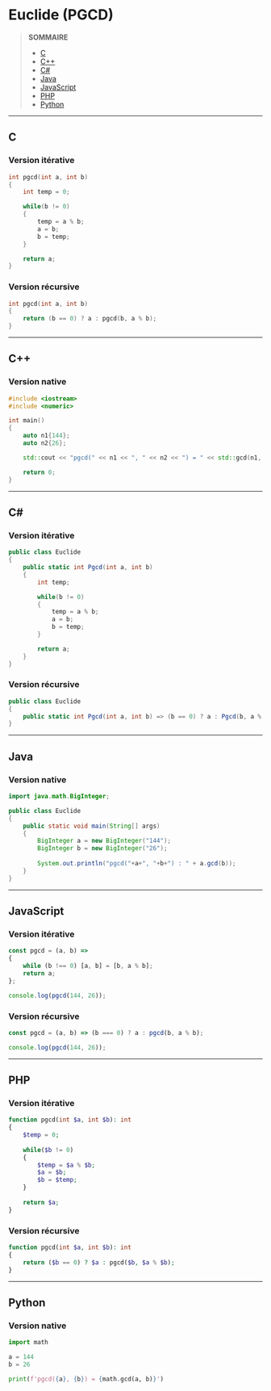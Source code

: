 # Euclide (PGCD)

> **SOMMAIRE**
> + [C](#c)
> + [C++](#c-1)
> + [C#](#c-2)
> + [Java](#java)
> + [JavaScript](#javascript)
> + [PHP](#php)
> + [Python](#python)

---

## C

### Version itérative

```c
int pgcd(int a, int b)
{
    int temp = 0;

    while(b != 0)
    {
        temp = a % b;
        a = b;
        b = temp;
    }

    return a;
}
```

### Version récursive

```c
int pgcd(int a, int b)
{
    return (b == 0) ? a : pgcd(b, a % b);
}
```

---

## C++

### Version native

```cpp
#include <iostream>
#include <numeric>

int main()
{
    auto n1{144};
    auto n2{26};

    std::cout << "pgcd(" << n1 << ", " << n2 << ") = " << std::gcd(n1, n2) << std::endl;

    return 0;
}
```

---

## C#

### Version itérative

```csharp
public class Euclide
{
    public static int Pgcd(int a, int b)
    {
        int temp;

        while(b != 0)
        {
            temp = a % b;
            a = b;
            b = temp;
        }

        return a;
    }
}
```

### Version récursive

```csharp
public class Euclide
{
    public static int Pgcd(int a, int b) => (b == 0) ? a : Pgcd(b, a % b);
}
```

---

## Java

### Version native

```java
import java.math.BigInteger;

public class Euclide
{
    public static void main(String[] args)
    {
        BigInteger a = new BigInteger("144");
        BigInteger b = new BigInteger("26");
        
        System.out.println("pgcd("+a+", "+b+") : " + a.gcd(b));
    }
}
```

---

## JavaScript

### Version itérative

```js
const pgcd = (a, b) =>
{
    while (b !== 0) [a, b] = [b, a % b];
    return a;
};

console.log(pgcd(144, 26));
```

### Version récursive

```js
const pgcd = (a, b) => (b === 0) ? a : pgcd(b, a % b);

console.log(pgcd(144, 26));
```

---

## PHP

### Version itérative

```php
function pgcd(int $a, int $b): int
{
    $temp = 0;
    
    while($b != 0)
    {
        $temp = $a % $b;
        $a = $b;
        $b = $temp;
    }
    
    return $a;
}
```

### Version récursive

```php
function pgcd(int $a, int $b): int
{
    return ($b == 0) ? $a : pgcd($b, $a % $b);
}
```

---

## Python

### Version native

```python
import math

a = 144
b = 26

print(f'pgcd({a}, {b}) = {math.gcd(a, b)}')
```
